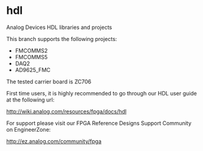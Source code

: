 hdl
===

Analog Devices HDL libraries and projects

This branch supports the following projects: 
- FMCOMMS2
- FMCOMMS5
- DAQ2
- AD9625_FMC

The tested carrier board is ZC706

First time users, it is highly recommended to go through our HDL user guide at the following url:

http://wiki.analog.com/resources/fpga/docs/hdl

For support please visit our FPGA Reference Designs Support Community on EngineerZone:

http://ez.analog.com/community/fpga
